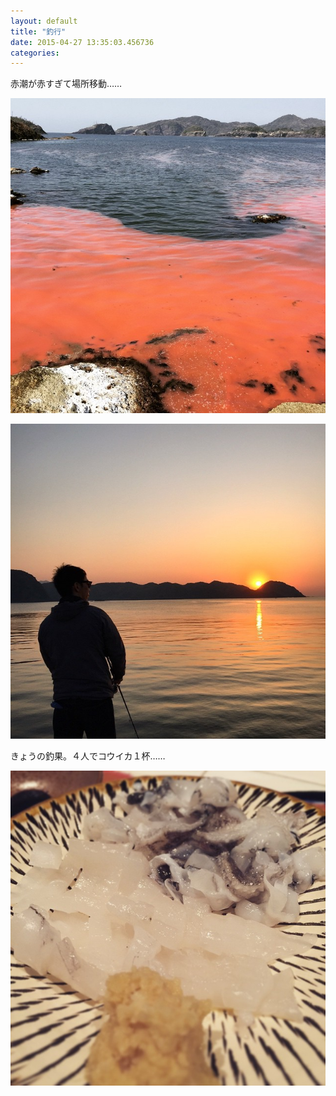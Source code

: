 ```yaml
---
layout: default
title: "釣行"
date: 2015-04-27 13:35:03.456736
categories: 
---
```


赤潮が赤すぎて場所移動……

![赤潮](/assets/images/201504/10724666_337042016506111_1451913410_n.jpg)

![夕焼け](/assets/images/201504/11189505_1427670530871617_1139370529_n.jpg)

きょうの釣果。４人でコウイカ１杯……

![コウイカ](/assets/images/201504/11191486_405861782926749_1672593375_n.jpg)


